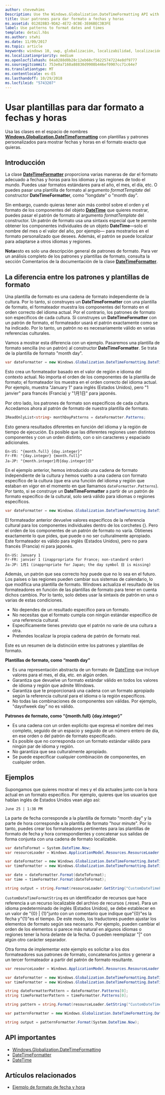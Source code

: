 ```yaml
---
author: stevewhims
Description: Use the Windows.Globalization.DateTimeFormatting API with custom templates and patterns to display dates and times in exactly the format you wish.
title: Usar patrones para dar formato a fechas y horas
ms.assetid: 012028B3-9DA2-4E72-8C0E-3E06BEC3B3FE
label: Use patterns to format dates and times
template: detail.hbs
ms.author: stwhi
ms.date: 11/09/2017
ms.topic: article
keywords: windows 10, uwp, globalización, localizabilidad, localización
ms.localizationpriority: medium
ms.openlocfilehash: 04a0288d0b28c12eb68cf56225747224e8df9777
ms.sourcegitcommit: 753e0a7160a88830d9908b446ef0907cc71c64e7
ms.translationtype: MT
ms.contentlocale: es-ES
ms.lasthandoff: 10/29/2018
ms.locfileid: "5743207"
---
```

# <a name="use-templates-and-patterns-to-format-dates-and-times"></a>Usar plantillas para dar formato a fechas y horas

Usa las clases en el espacio de nombres [**Windows.Globalization.DateTimeFormatting**](/uwp/api/windows.globalization.datetimeformatting?branch=live) con plantillas y patrones personalizados para mostrar fechas y horas en el formato exacto que quieras.

## <a name="introduction"></a>Introducción

La clase [**DateTimeFormatter**](/uwp/api/windows.globalization.datetimeformatting?branch=live) proporciona varias maneras de dar el formato adecuado a fechas y horas para los idiomas y las regiones de todo el mundo. Puedes usar formatos estándares para el año, el mes, el día, etc. O puedes pasar una plantilla de formato al argumento *formatTemplate* del constructor **DateTimeFormatter**, como "longdate" o "month day".

Sin embargo, cuando quieras tener aún más control sobre el orden y el formato de los componentes del objeto [**DateTime**](/uwp/api/windows.foundation.datetime?branch=live) que quieres mostrar, puedes pasar el patrón de formato al argumento *formatTemplate* del constructor. Un patrón de formato usa una sintaxis especial que te permite obtener los componentes individuales de un objeto **DateTime**&mdash;solo el nombre del mes o el valor del año, por ejemplo&mdash; para mostrarlos en el formato personalizado que desees. Además, el patrón se puede localizar para adaptarse a otros idiomas y regiones.

**Nota**esto es solo una descripción general de patrones de formato. Para ver un análisis completo de los patrones y plantillas de formato, consulta la sección Comentarios de la documentación de la clase [**DateTimeFormatter**](/uwp/api/windows.globalization.datetimeformatting?branch=live).

## <a name="the-difference-between-format-templates-and-format-patterns"></a>La diferencia entre los patrones y plantillas de formato

Una plantilla de formato es una cadena de formato independiente de la cultura. Por lo tanto, si construyes un **DateTimeFormatter** con una plantilla de formato, el formateador muestra los componentes del formato en el orden correcto del idioma actual. Por el contrario, los patrones de formato son específicos de cada cultura. Si construyes un **DateTimeFormatter** con un patrón de formato, el formateador usará el patrón exactamente como se ha indicado. Por lo tanto, un patrón no es necesariamente válido en varias referencias culturales.

Vamos a mostrar esta diferencia con un ejemplo. Pasaremos una plantilla de formato sencilla (no un patrón) al constructor **DateTimeFormatter**. Se trata de la plantilla de formato "month day".

```csharp
var dateFormatter = new Windows.Globalization.DateTimeFormatting.DateTimeFormatter("month day");
```

Esto crea un formateador basado en el valor de región e idioma del contexto actual. No importa el orden de los componentes de la plantilla de formato; el formateador los muestra en el orden correcto del idioma actual. Por ejemplo, muestra "January 1" para inglés (Estados Unidos), pero "1 janvier" para francés (Francia) y "1月1日" para japonés.

Por otro lado, los patrones de formato son específicos de cada cultura. Accedamos ahora al patrón de formato de nuestra plantilla de formato.

```csharp
IReadOnlyList<string> monthDayPatterns = dateFormatter.Patterns;
```

Esto genera resultados diferentes en función del idioma y la región de tiempo de ejecución. Es posible que las diferentes regiones usen distintos componentes y con un orden distinto, con o sin caracteres y espaciado adicionales.

```syntax
En-US: "{month.full} {day.integer}"
Fr-FR: "{day.integer} {month.full}"
Ja-JP: "{month.integer}月{day.integer}日"
```

En el ejemplo anterior, hemos introducido una cadena de formato independiente de la cultura y hemos vuelto a una cadena con formato específico de la cultura (que era una función del idioma y región que estaban en vigor en el momento en que llamamos `dateFormatter.Patterns`). Por tanto, si se construye un **DateTimeFormatter** a partir de un patrón de formato específico de la cultural, solo será válido para idiomas o regiones específicos.

```csharp
var dateFormatter = new Windows.Globalization.DateTimeFormatting.DateTimeFormatter("{month.full} {day.integer}");
```

El formateador anterior devuelve valores específicos de la referencia cultural para los componentes individuales dentro de los corchetes {}. Pero el orden de los componentes de un patrón de formato no varía. Obtienes exactamente lo que pides, que puede o no ser culturalmente apropiado. Este formateador es válido para inglés (Estados Unidos), pero no para francés (Francia) ni para japonés.

``` syntax
En-US: January 1
Fr-FR: janvier 1 (inappropriate for France; non-standard order)
Ja-JP: 1月1 (inappropriate for Japan; the day symbol 日 is missing)
```

Además, un patrón que sea correcto hoy puede que no lo sea en el futuro. Los países o las regiones pueden cambiar sus sistemas de calendario, lo que modifica una plantilla de formato. Windows actualiza el resultado de los formateadores en función de las plantillas de formato para tener en cuenta dichos cambios. Por lo tanto, solo debes usar la sintaxis de patrón en una o varias de estas condiciones.

-   No dependes de un resultado específico para un formato.
-   No necesitas que el formato cumpla con ningún estándar específico de una referencia cultural.
-   Específicamente tienes previsto que el patrón no varíe de una cultura a otra.
-   Pretendes localizar la propia cadena de patrón de formato real.

Este es un resumen de la distinción entre los patrones y plantillas de formato.

**Plantillas de formato, como “month day”**

-   Es una representación abstracta de un formato de [DateTime](/uwp/api/windows.foundation.datetime?branch=live) que incluye valores para el mes, el día, etc. en algún orden.
-   Garantiza que devuelve un formato estándar válido en todos los valores de idioma y región que admite Windows.
-   Garantiza que te proporcionará una cadena con un formato apropiado según la referencia cultural para el idioma o la región específicos.
-   No todas las combinaciones de componentes son válidas. Por ejemplo, "dayofweek day" no es válido.

**Patrones de formato, como “{month.full} {day.integer}”**

-   Es una cadena con un orden explícito que expresa el nombre del mes completo, seguido de un espacio y seguido de un número entero de día, en ese orden o del patrón de formato especificado.
-   Es posible que no corresponda con un formato estándar válido para ningún par de idioma y región.
-   No garantiza que sea culturalmente apropiado.
-   Se puede especificar cualquier combinación de componentes, en cualquier orden.

## <a name="examples"></a>Ejemplos

Supongamos que quieres mostrar el mes y el día actuales junto con la hora actual en un formato específico. Por ejemplo, quieres que los usuarios que hablan inglés de Estados Unidos vean algo así:

``` syntax
June 25 | 1:38 PM
```

La parte de fecha corresponde a la plantilla de formato "month day" y la parte de hora corresponde a la plantilla de formato "hour minute". Por lo tanto, puedes crear los formateadores pertinentes para las plantillas de formato de fecha y hora correspondientes y concatenar sus salidas de forma conjunta con una cadena de formato localizable.

```csharp
var dateToFormat = System.DateTime.Now;
var resourceLoader = Windows.ApplicationModel.Resources.ResourceLoader.GetForCurrentView();

var dateFormatter = new Windows.Globalization.DateTimeFormatting.DateTimeFormatter("month day");
var timeFormatter = new Windows.Globalization.DateTimeFormatting.DateTimeFormatter("hour minute");

var date = dateFormatter.Format(dateToFormat);
var time = timeFormatter.Format(dateToFormat);

string output = string.Format(resourceLoader.GetString("CustomDateTimeFormatString"), date, time);
```

`CustomDateTimeFormatString` es un identificador de recursos que hace referencia a un recurso localizable del archivo de recursos (.resw). Para un idioma predeterminado de inglés (Estados Unidos), se debe establecer en un valor de "{0} | {1}"junto con un comentario que indique que"{0}"es la fecha y"{1}"es el tiempo. De este modo, los traductores pueden ajustar los elementos de formato según sea necesario. Por ejemplo, pueden cambiar el orden de los elementos si parece más natural en algunos idiomas o regiones tener la hora delante de la fecha. O pueden reemplazar "|" con algún otro carácter separador.

Otra forma de implementar este ejemplo es solicitar a los dos formateadores sus patrones de formato, concatenarlos juntos y generar a un tercer formateador a partir del patrón de formato resultante.

```csharp
var resourceLoader = Windows.ApplicationModel.Resources.ResourceLoader.GetForCurrentView();

var dateFormatter = new Windows.Globalization.DateTimeFormatting.DateTimeFormatter("month day");
var timeFormatter = new Windows.Globalization.DateTimeFormatting.DateTimeFormatter("hour minute");

string dateFormatterPattern = dateFormatter.Patterns[0];
string timeFormatterPattern = timeFormatter.Patterns[0];

string pattern = string.Format(resourceLoader.GetString("CustomDateTimeFormatString"), dateFormatterPattern, timeFormatterPattern);

var patternFormatter = new Windows.Globalization.DateTimeFormatting.DateTimeFormatter(pattern);

string output = patternFormatter.Format(System.DateTime.Now);
```

## <a name="important-apis"></a>API importantes

* [Windows.Globalization.DateTimeFormatting](/uwp/api/windows.globalization.datetimeformatting?branch=live)
* [DateTimeFormatter](/uwp/api/windows.globalization.datetimeformatting?branch=live)
* [DateTime](/uwp/api/windows.foundation.datetime?branch=live)

## <a name="related-topics"></a>Artículos relacionados

* [Ejemplo de formato de fecha y hora](http://go.microsoft.com/fwlink/p/?LinkId=231618)